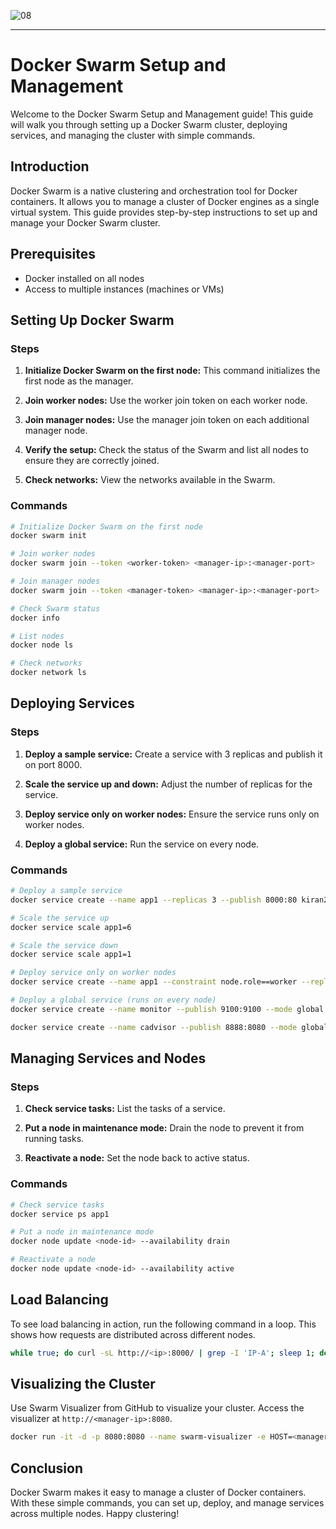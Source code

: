 ![08](https://github.com/saikiranpi/Mastering-Docker/assets/109568252/db7d65b8-86b4-4879-8907-6dc5ca121459)



---

# Docker Swarm Setup and Management

Welcome to the Docker Swarm Setup and Management guide! This guide will walk you through setting up a Docker Swarm cluster, deploying services, and managing the cluster with simple commands.

## Introduction

Docker Swarm is a native clustering and orchestration tool for Docker containers. It allows you to manage a cluster of Docker engines as a single virtual system. This guide provides step-by-step instructions to set up and manage your Docker Swarm cluster.

## Prerequisites

- Docker installed on all nodes
- Access to multiple instances (machines or VMs)

## Setting Up Docker Swarm

### Steps

1. **Initialize Docker Swarm on the first node:** This command initializes the first node as the manager.

2. **Join worker nodes:** Use the worker join token on each worker node.

3. **Join manager nodes:** Use the manager join token on each additional manager node.

4. **Verify the setup:** Check the status of the Swarm and list all nodes to ensure they are correctly joined.

5. **Check networks:** View the networks available in the Swarm.

### Commands

```bash
# Initialize Docker Swarm on the first node
docker swarm init

# Join worker nodes
docker swarm join --token <worker-token> <manager-ip>:<manager-port>

# Join manager nodes
docker swarm join --token <manager-token> <manager-ip>:<manager-port>

# Check Swarm status
docker info

# List nodes
docker node ls

# Check networks
docker network ls
```

## Deploying Services

### Steps

1. **Deploy a sample service:** Create a service with 3 replicas and publish it on port 8000.

2. **Scale the service up and down:** Adjust the number of replicas for the service.

3. **Deploy service only on worker nodes:** Ensure the service runs only on worker nodes.

4. **Deploy a global service:** Run the service on every node.

### Commands

```bash
# Deploy a sample service
docker service create --name app1 --replicas 3 --publish 8000:80 kiran2361993/rollingupdate:v10

# Scale the service up
docker service scale app1=6

# Scale the service down
docker service scale app1=1

# Deploy service only on worker nodes
docker service create --name app1 --constraint node.role==worker --replicas 6 --publish 8000:80 kiran2361993/rollingupdate:v10

# Deploy a global service (runs on every node)
docker service create --name monitor --publish 9100:9100 --mode global prom/node-exporter

docker service create --name cadvisor --publish 8888:8080 --mode global google/cadvisor:latest
```

## Managing Services and Nodes

### Steps

1. **Check service tasks:** List the tasks of a service.

2. **Put a node in maintenance mode:** Drain the node to prevent it from running tasks.

3. **Reactivate a node:** Set the node back to active status.

### Commands

```bash
# Check service tasks
docker service ps app1

# Put a node in maintenance mode
docker node update <node-id> --availability drain

# Reactivate a node
docker node update <node-id> --availability active
```

## Load Balancing

To see load balancing in action, run the following command in a loop. This shows how requests are distributed across different nodes.

```bash
while true; do curl -sL http://<ip>:8000/ | grep -I 'IP-A'; sleep 1; done
```

## Visualizing the Cluster

Use Swarm Visualizer from GitHub to visualize your cluster. Access the visualizer at `http://<manager-ip>:8080`.

```bash
docker run -it -d -p 8080:8080 --name swarm-visualizer -e HOST=<manager-ip> -e PORT=<manager-port> dockersamples/visualizer
```

## Conclusion

Docker Swarm makes it easy to manage a cluster of Docker containers. With these simple commands, you can set up, deploy, and manage services across multiple nodes. Happy clustering!

